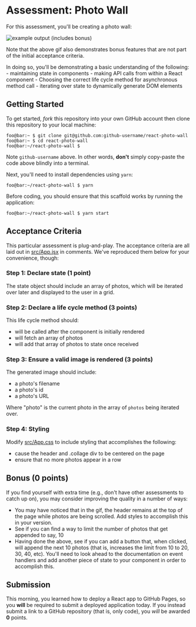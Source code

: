 # Assessment: Photo Wall

For this assessment, you'll be creating a photo wall:

![example output (includes bonus)](screenshots/photo_wall.gif)

Note that the above gif also demonstrates bonus features that are not part of the initial acceptance criteria.

In doing so, you'll be demonstrating a basic understanding of the following:
    - maintaining state in components
    - making API calls from within a React component
    - Choosing the correct life cycle method for asynchronous method call
    - iterating over state to dynamically generate DOM elements

## Getting Started
To get started, _fork_ this repository into your own GitHub account then clone
this repository to your local machine:

```console
foo@bar:~ $ git clone git@github.com:github-username/react-photo-wall
foo@bar:~ $ cd react-photo-wall
foo@bar:~/react-photo-wall $
```

Note `github-username` above. In other words, __don't__ simply copy-paste the
code above blindly into a terminal. 

Next, you'll need to install dependencies using `yarn`:

```console
foo@bar:~/react-photo-wall $ yarn
```

Before coding, you should ensure that this scaffold works by running the application:
```console
foo@bar:~/react-photo-wall $ yarn start
```

## Acceptance Criteria
This particular assessment is plug-and-play. The acceptance criteria are all
laid out in [src/App.jsx](src/App.jsx) in comments. We've reproduced them
below for your convenience, though:

### Step 1: Declare state  (1 point)
The state object should include an array of photos, which will be iterated over later and displayed to the user in a grid.

### Step 2: Declare a life cycle method (3 points)

This life cycle method should:
- will be called after the component is initially rendered
- will fetch an array of photos
- will add that array of photos to state once received


### Step 3: Ensure a valid image is rendered (3 points)
The generated image should include:
- a photo's filename 
- a photo's id
- a photo's URL

Where "photo" is the current photo in the array of `photos` being iterated over.

### Step 4: Styling
Modify [src/App.css](src/App.css) to include styling that accomplishes the following:

   - cause the header and .collage div to be centered on the page
   - ensure that no more photos appear in a row 

## Bonus (0 points)

If you find yourself with extra time (e.g., don't have other assessments to
catch up on), you may consider improving the quality in a number of ways:

- You may have noticed that in the gif, the header remains at the top of the page while
  photos are being scrolled. Add styles to accomplish this in your version.
- See if you can find a way to limit the number of photos that get appended to say, 10
- Having done the above, see if you can add a button that, when clicked, will
  append the next 10 photos (that is, increases the limit from 10 to 20, 30,
  40, etc). You'll need to look ahead to the documentation on event handlers
  and add another piece of state to your component in order to accomplish
  this.

## Submission

This morning, you learned how to deploy a React app to GitHub Pages, so you
__will__ be required to submit a deployed application today. If you instead
submit a link to a GitHub repository (that is, only code), you _will_ be awarded
__0__ points.
